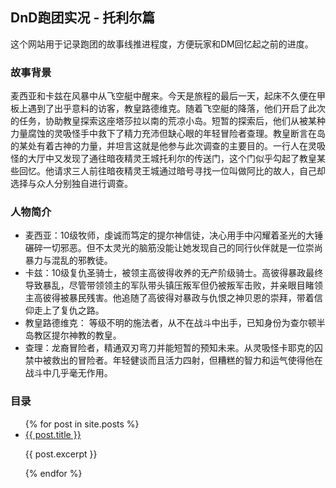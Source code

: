 ## DnD跑团实况 - 托利尔篇

这个网站用于记录跑团的故事线推进程度，方便玩家和DM回忆起之前的进度。

### 故事背景

麦西亚和卡兹在风暴中从飞空艇中醒来。今天是旅程的最后一天，起床不久便在甲板上遇到了出乎意料的访客，教皇路德维克。随着飞空艇的降落，他们开启了此次的任务，协助教皇探索这座塔莎拉以南的荒凉小岛。短暂的探索后，他们从被某种力量腐蚀的灵吸怪手中救下了精力充沛但缺心眼的年轻冒险者查理。教皇断言在岛的某处有着古神的力量，并坦言这就是他参与此次调查的主要目的。一行人在灵吸怪的大厅中又发现了通往暗夜精灵王城托利尔的传送门，这个门似乎勾起了教皇某些回忆。他请求三人前往暗夜精灵王城通过暗号寻找一位叫做阿比的故人，自己却选择与众人分别独自进行调查。

### 人物简介
- 麦西亚：10级牧师，虔诚而笃定的提尔神信徒，决心用手中闪耀着圣光的大锤碾碎一切邪恶。但不太灵光的脑筋没能让她发现自己的同行伙伴就是一位崇尚暴力与混乱的邪教徒。
- 卡兹：10级复仇圣骑士，被领主高彼得收养的无产阶级骑士。高彼得暴政最终导致暴乱，尽管带领领主的军队带头镇压叛军但仍被叛军击败，并亲眼目睹领主高彼得被暴民残害。他追随了高彼得对暴政与仇恨之神贝恩的崇拜，带着信仰走上了复仇之路。
- 教皇路德维克： 等级不明的施法者，从不在战斗中出手，已知身份为查尔顿半岛教区提尔神教的教皇。
- 查理：龙裔冒险者，精通双刃弯刀并能短暂的预知未来。从灵吸怪卡耶克的囚禁中被救出的冒险者。年轻健谈而且活力四射，但糟糕的智力和运气使得他在战斗中几乎毫无作用。

### 目录
<ul>
  {% for post in site.posts %}
    <li>
      <a href="{{ post.permalink }}">{{ post.title }}</a>
      <p>{{ post.excerpt }}</p>
    </li>
  {% endfor %}
</ul>

<!--
```markdown
Syntax highlighted code block

# Header 1
## Header 2
### Header 3

- Bulleted
- List

1. Numbered
2. List

**Bold** and _Italic_ and `Code` text

[Link](url) and ![Image](src)
```

For more details see [Basic writing and formatting syntax](https://docs.github.com/en/github/writing-on-github/getting-started-with-writing-and-formatting-on-github/basic-writing-and-formatting-syntax).
-->
